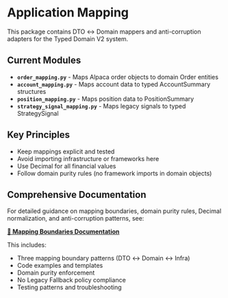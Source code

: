# Application Mapping

This package contains DTO ↔ Domain mappers and anti-corruption adapters for the Typed Domain V2 system.

## Current Modules

- **`order_mapping.py`** - Maps Alpaca order objects to domain Order entities
- **`account_mapping.py`** - Maps account data to typed AccountSummary structures  
- **`position_mapping.py`** - Maps position data to PositionSummary
- **`strategy_signal_mapping.py`** - Maps legacy signals to typed StrategySignal

## Key Principles

- Keep mappings explicit and tested
- Avoid importing infrastructure or frameworks here
- Use Decimal for all financial values
- Follow domain purity rules (no framework imports in domain objects)

## Comprehensive Documentation

For detailed guidance on mapping boundaries, domain purity rules, Decimal normalization, and anti-corruption patterns, see:

**[📖 Mapping Boundaries Documentation](../../docs/typing-migration/mapping-boundaries.md)**

This includes:
- Three mapping boundary patterns (DTO ↔ Domain ↔ Infra)
- Code examples and templates
- Domain purity enforcement
- No Legacy Fallback policy compliance
- Testing patterns and troubleshooting
